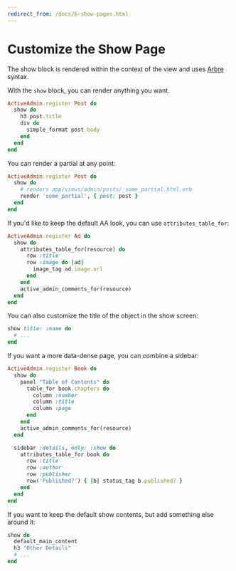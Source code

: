 ```yaml
---
redirect_from: /docs/6-show-pages.html
---
```

# Customize the Show Page

The show block is rendered within the context of the view and uses
[Arbre](https://github.com/activeadmin/arbre) syntax.

With the `show` block, you can render anything you want.

```ruby
ActiveAdmin.register Post do
  show do
    h3 post.title
    div do
      simple_format post.body
    end
  end
end
```

You can render a partial at any point:

```ruby
ActiveAdmin.register Post do
  show do
    # renders app/views/admin/posts/_some_partial.html.erb
    render 'some_partial', { post: post }
  end
end
```

If you'd like to keep the default AA look, you can use `attributes_table_for`:

```ruby
ActiveAdmin.register Ad do
  show do
    attributes_table_for(resource) do
      row :title
      row :image do |ad|
        image_tag ad.image.url
      end
    end
    active_admin_comments_for(resource)
  end
end
```

You can also customize the title of the object in the show screen:

```ruby
show title: :name do
  # ...
end
```

If you want a more data-dense page, you can combine a sidebar:

```ruby
ActiveAdmin.register Book do
  show do
    panel "Table of Contents" do
      table_for book.chapters do
        column :number
        column :title
        column :page
      end
    end
    active_admin_comments_for(resource)
  end

  sidebar :details, only: :show do
    attributes_table_for book do
      row :title
      row :author
      row :publisher
      row('Published?') { |b| status_tag b.published? }
    end
  end
end
```

If you want to keep the default show contents, but add something else around it:

```ruby
show do
  default_main_content
  h3 "Other Details"
  # ...
end
```
